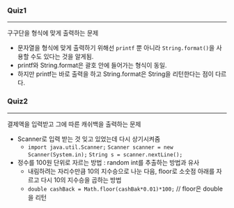 ### Quiz1

---

구구단을 형식에 맞게 출력하는 문제
- 문자열을 형식에 맞게 출력하기 위해선 `printf` 뿐 아니라 `String.format()`을 사용할 수도 있다는 것을 알게됨.
- printf와 String.format은 괄호 안에 들어가는 형식이 동일.
- 하지만 printf는 바로 출력을 하고 String.format은 String을 리턴한다는 점이 다르다.

### Quiz2

---

결제액을 입력받고 그에 따른 캐쉬백을 출력하는 문제

- Scanner로 입력 받는 것 잊고 있었는데 다시 상기시켜줌 
  - `import java.util.Scanner;` `Scanner scanner = new Scanner(System.in);` `String s = scanner.nextLine();`
- 정수를 100원 단위로 자르는 방법 : random int를 추출하는 방법과 유사
  - 내림하려는 자리수만큼 10의 지수승으로 나눈 다음, floor로 소숫점 아래를 자르고 다시 10의 지수승을 곱하는 방법
  - `double cashBack = Math.floor(cashBak*0.01)*100;` // floor은 double을 리턴